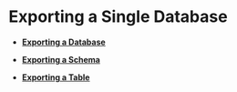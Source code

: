 # Exporting a Single Database<a name="EN-US_TOPIC_0242370318"></a>

-   **[Exporting a Database](exporting-a-database.md)**  

-   **[Exporting a Schema](exporting-a-schema.md)**  

-   **[Exporting a Table](exporting-a-table.md)**  


